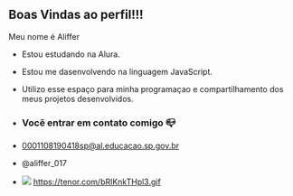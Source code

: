 ## Boas Vindas ao perfil!!!

Meu nome é Aliffer

- Estou estudando na Alura.
- Estou me dasenvolvendo na linguagem JavaScript.
- Utilizo esse espaço para minha programaçao e compartilhamento dos meus projetos desenvolvidos.

- ### Vocẽ entrar em contato comigo 📪

-  0001108190418sp@al.educacao.sp.gov.br

-  @aliffer_017

-  ![](https://tenor.com/bRlKnkTHpl3.gif)
https://tenor.com/bRlKnkTHpl3.gif
